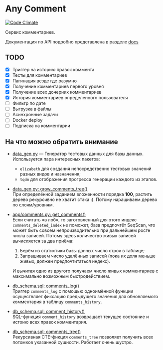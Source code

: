 # Any Comment

[![Code Climate](https://img.shields.io/codeclimate/github/Otetz/any-comment.svg)](https://codeclimate.com/github/Otetz/any-comment)

Сервис комментариев.

Документация по API подробно представлена в разделе [docs](./docs/INDEX.md)
 
## TODO

- [x] Триггер на историю правок коммента
- [x] Тесты для комментариев
- [x] Пагинация везде где разумно
- [x] Получение комментариев первого уровня
- [x] Получение всех дочерних комментариев
- [x] История комментариев определенного пользователя
- [ ] Фильтр по дате
- [ ] Выгрузка в файлы
- [ ] Асинхронные задачи
- [ ] Docker deploy
- [ ] Подписка на комментарии

## На что можно обратить внимание

* [data_gen.py](./data_gen.py) — Генератор тестовых данных для базы данных.  
  Используется пара интересных пакетов:
  * `elizabeth` для создания непосредственно тестовых значений разных видов и назначения;
  * `tqdm` для отображения прогресса генерации каждого из этапов.

* [data_gen.py: grow_comments_tree()](./data_gen.py#L82)  
  При определённой заданием вложенности порядка **100**, растить дерево рекурсивно не хватит стэка :). Потому наращиваем 
  дерево по слоям/уровням.

* [app/comments.py: get_comments()](./app/comments.py#L26)  
  Если считать «в лоб», то заготовленный для этого индекс `comments_deleted_index` не поможет, база предпочтёт SeqScan, 
  что может быть совсем непроизводительно при дальнейшем росте числа записей. 
  Потому здесь количество живых записей вычисляется за два приёма:
  1. Берём из статистики базы данных число строк в таблице;
  2. Запрашиваем число удалённых записей (пока их доля меньше живых, должен предпочтитаться индекс).
    
  И вычитая одно из другого получаем число живых комментариев с максимально возможным быстродействием.

* [db_schema.sql: comments_log()](./db_schema.sql#L53)  
  Триггер `comments_log` с помощью одноимённой функции осуществляет фиксацию предыдущего значения для обновляемого 
    комментария в таблицу `comments_history`. 

* [db_schema.sql: comment_history()](./db_schema.sql#L137)  
  SQL-функция `comment_history` возвращает текущее состояние и истоию всех правок комментария.

* [db_schema.sql: comments_tree()](./db_schema.sql#L117)  
  Рекурсивная CTE-фнкция `comments_tree` позволяет получить всех потомков указанной сущности. Работает очень шустро.
